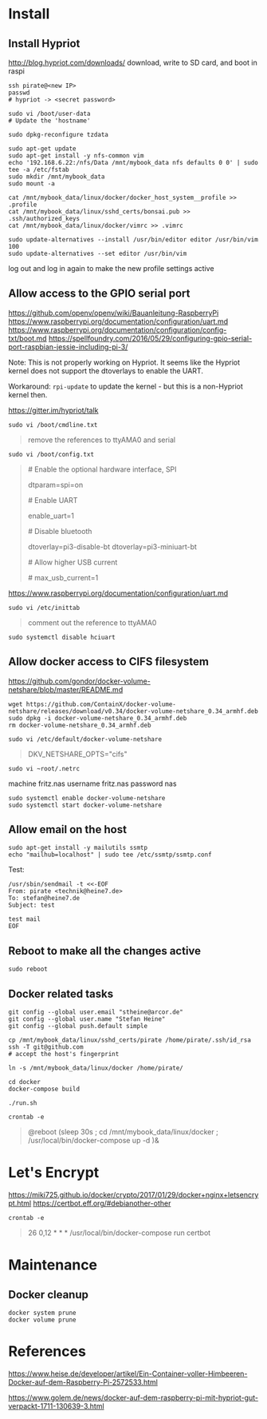 # Install

## Install Hypriot
http://blog.hypriot.com/downloads/
download, write to SD card, and boot in raspi
```
ssh pirate@<new IP>
passwd
# hypriot -> <secret password>

sudo vi /boot/user-data
# Update the 'hostname'

sudo dpkg-reconfigure tzdata

sudo apt-get update
sudo apt-get install -y nfs-common vim
echo '192.168.6.22:/nfs/Data /mnt/mybook_data nfs defaults 0 0' | sudo tee -a /etc/fstab
sudo mkdir /mnt/mybook_data
sudo mount -a

cat /mnt/mybook_data/linux/docker/docker_host_system__profile >> .profile
cat /mnt/mybook_data/linux/sshd_certs/bonsai.pub >> .ssh/authorized_keys
cat /mnt/mybook_data/linux/docker/vimrc >> .vimrc

sudo update-alternatives --install /usr/bin/editor editor /usr/bin/vim 100
sudo update-alternatives --set editor /usr/bin/vim
```

log out and log in again to make the new profile settings active


## Allow access to the GPIO serial port

https://github.com/openv/openv/wiki/Bauanleitung-RaspberryPi
https://www.raspberrypi.org/documentation/configuration/uart.md
https://www.raspberrypi.org/documentation/configuration/config-txt/boot.md
https://spellfoundry.com/2016/05/29/configuring-gpio-serial-port-raspbian-jessie-including-pi-3/

Note: This is not properly working on Hypriot. It seems like the Hypriot kernel does not support the dtoverlays to enable the UART.

Workaround: ```rpi-update``` to update the kernel - but this is a non-Hypriot kernel then.

https://gitter.im/hypriot/talk

```
sudo vi /boot/cmdline.txt
```
> remove the references to ttyAMA0 and serial

```
sudo vi /boot/config.txt
```
> \# Enable the optional hardware interface, SPI
>
> dtparam=spi=on
>
> \# Enable UART
>
> enable_uart=1
> 
> \# Disable bluetooth
>
> dtoverlay=pi3-disable-bt
> dtoverlay=pi3-miniuart-bt
> 
> \# Allow higher USB current
>
> \# max_usb_current=1

https://www.raspberrypi.org/documentation/configuration/uart.md

```
sudo vi /etc/inittab
```
> comment out the reference to ttyAMA0

```
sudo systemctl disable hciuart
```

## Allow docker access to CIFS filesystem

https://github.com/gondor/docker-volume-netshare/blob/master/README.md

```
wget https://github.com/ContainX/docker-volume-netshare/releases/download/v0.34/docker-volume-netshare_0.34_armhf.deb
sudo dpkg -i docker-volume-netshare_0.34_armhf.deb
rm docker-volume-netshare_0.34_armhf.deb

sudo vi /etc/default/docker-volume-netshare
```
> DKV_NETSHARE_OPTS="cifs"
```
sudo vi ~root/.netrc
```
machine fritz.nas
  username  fritz.nas
  password  nas
```
sudo systemctl enable docker-volume-netshare
sudo systemctl start docker-volume-netshare
```

## Allow email on the host

```
sudo apt-get install -y mailutils ssmtp
echo "mailhub=localhost" | sudo tee /etc/ssmtp/ssmtp.conf
```

Test:
```
/usr/sbin/sendmail -t <<-EOF
From: pirate <technik@heine7.de>
To: stefan@heine7.de
Subject: test

test mail
EOF
```

## Reboot to make all the changes active

```
sudo reboot
```

## Docker related tasks
```
git config --global user.email "stheine@arcor.de"
git config --global user.name "Stefan Heine"
git config --global push.default simple

cp /mnt/mybook_data/linux/sshd_certs/pirate /home/pirate/.ssh/id_rsa
ssh -T git@github.com
# accept the host's fingerprint

ln -s /mnt/mybook_data/linux/docker /home/pirate/

cd docker
docker-compose build

./run.sh

crontab -e
```
> @reboot (sleep 30s ; cd /mnt/mybook_data/linux/docker ; /usr/local/bin/docker-compose up -d )&

# Let's Encrypt

https://miki725.github.io/docker/crypto/2017/01/29/docker+nginx+letsencrypt.html
https://certbot.eff.org/#debianother-other

```
crontab -e
```
> 26 0,12 * * * /usr/local/bin/docker-compose run certbot

# Maintenance

## Docker cleanup

```
docker system prune
docker volume prune
```

# References

https://www.heise.de/developer/artikel/Ein-Container-voller-Himbeeren-Docker-auf-dem-Raspberry-Pi-2572533.html

https://www.golem.de/news/docker-auf-dem-raspberry-pi-mit-hypriot-gut-verpackt-1711-130639-3.html
